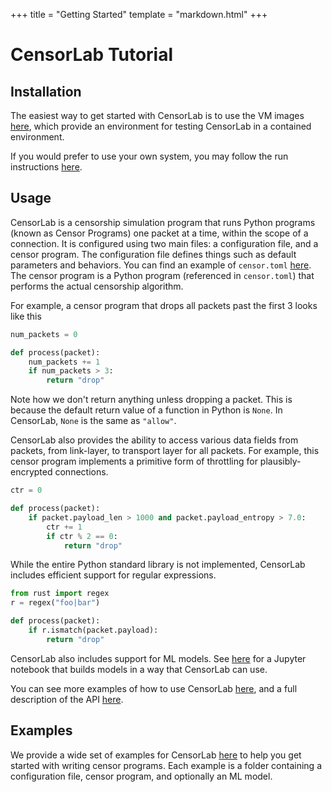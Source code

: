 +++
title = "Getting Started"
template = "markdown.html"
+++

# CensorLab Tutorial
## Installation
The easiest way to get started with CensorLab is to use the VM images [here](/vm-info), which provide an environment for testing CensorLab in a contained environment.

If you would prefer to use your own system, you may follow the run instructions [here](https://github.com/SPIN-UMass/censorlab/blob/main/README.md).

## Usage
CensorLab is a censorship simulation program that runs Python programs (known as Censor Programs) one packet at a time, within the scope of a connection. It is configured using two main files: a configuration file, and a censor program. The configuration file defines things such as default parameters and behaviors. You can find an example of `censor.toml` [here](https://github.com/SPIN-UMass/censorlab/blob/main/censor.toml). The censor program is a Python program (referenced in `censor.toml`) that performs the actual censorship algorithm.

For example, a censor program that drops all packets past the first 3 looks like this
```python
num_packets = 0

def process(packet):
	num_packets += 1
	if num_packets > 3:
		return "drop"
```
Note how we don't return anything unless dropping a packet. This is because the default return value of a function in Python is `None`. In CensorLab, `None` is the same as `"allow"`.

CensorLab also provides the ability to access various data fields from packets, from link-layer, to transport layer for all packets. For example, this censor program implements a primitive form of throttling for plausibly-encrypted connections.
```python
ctr = 0

def process(packet):
    if packet.payload_len > 1000 and packet.payload_entropy > 7.0:
        ctr += 1
        if ctr % 2 == 0:
            return "drop"
```

While the entire Python standard library is not implemented, CensorLab includes efficient support for regular expressions.
```python
from rust import regex
r = regex("foo|bar")

def process(packet):
    if r.ismatch(packet.payload):
        return "drop"
```

CensorLab also includes support for ML models. See [here](https://TODDO) for a Jupyter notebook that builds models in a way that CensorLab can use.


You can see more examples of how to use CensorLab [here](https://github.com/SPIN-UMass/censorlab/tree/main/demos), and a full description of the API [here](http://127.0.0.1:1111/docs/).


## Examples
We provide a wide set of examples for CensorLab [here](https://github.com/SPIN-UMass/censorlab/tree/main/demos) to help you get started with writing censor programs. Each example is a folder containing a configuration file, censor program, and optionally an ML model.
